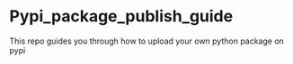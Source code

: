 # Pypi_package_publish_guide
This repo guides you through how to upload your own python package on pypi
